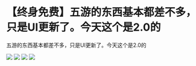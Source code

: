 # 【终身免费】五游的东西基本都差不多，只是UI更新了。今天这个是2.0的

五游的东西基本都差不多，只是UI更新了。今天这个是2.0的

[![](https://wukongymw.com/wp-content/uploads/2022/07/1656689084-c67e8057295463d.jpeg)](https://wukongymw.com/wp-content/uploads/2022/07/1656689084-c67e8057295463d.jpeg)
[![](https://wukongymw.com/wp-content/uploads/2022/07/1656689085-d2ccf0c0a293339.jpeg)](https://wukongymw.com/wp-content/uploads/2022/07/1656689085-d2ccf0c0a293339.jpeg)
[![](https://wukongymw.com/wp-content/uploads/2022/07/1656689085-06f1d67c998d682.jpeg)](https://wukongymw.com/wp-content/uploads/2022/07/1656689085-06f1d67c998d682.jpeg)
[![](https://wukongymw.com/wp-content/uploads/2022/07/1656689086-7e7ce8d80e2aec5.jpeg)](https://wukongymw.com/wp-content/uploads/2022/07/1656689086-7e7ce8d80e2aec5.jpeg)